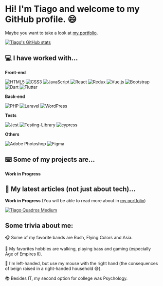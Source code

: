 # Hi! I'm Tiago and welcome to my GitHub profile. :smile:
Maybe you want to take a look at [my portfolio](https://tiagoquadros.com.br).

[![Tiago's GitHub stats](https://github-readme-stats.vercel.app/api?username=tiagosq&show_icons=true&theme=transparent)](https://github.com/anuraghazra/github-readme-stats)

## :computer: I have worked with...
**Front-end**

![HTML5](https://img.shields.io/badge/html5-%23E34F26.svg?style=for-the-badge&logo=html5&logoColor=white)
![CSS3](https://img.shields.io/badge/css3-%231572B6.svg?style=for-the-badge&logo=css3&logoColor=white)
![JavaScript](https://img.shields.io/badge/javascript-%23323330.svg?style=for-the-badge&logo=javascript&logoColor=%23F7DF1E)
![React](https://img.shields.io/badge/react-%2320232a.svg?style=for-the-badge&logo=react&logoColor=%2361DAFB)
![Redux](https://img.shields.io/badge/redux-%23593d88.svg?style=for-the-badge&logo=redux&logoColor=white)
![Vue.js](https://img.shields.io/badge/vuejs-%2335495e.svg?style=for-the-badge&logo=vuedotjs&logoColor=%234FC08D)
![Bootstrap](https://img.shields.io/badge/bootstrap-%23563D7C.svg?style=for-the-badge&logo=bootstrap&logoColor=white)
![Dart](https://img.shields.io/badge/dart-%230175C2.svg?style=for-the-badge&logo=dart&logoColor=white)
![Flutter](https://img.shields.io/badge/Flutter-%2302569B.svg?style=for-the-badge&logo=Flutter&logoColor=white)

**Back-end**

![PHP](https://img.shields.io/badge/php-%23777BB4.svg?style=for-the-badge&logo=php&logoColor=white)
![Laravel](https://img.shields.io/badge/laravel-%23FF2D20.svg?style=for-the-badge&logo=laravel&logoColor=white)
![WordPress](https://img.shields.io/badge/WordPress-%23117AC9.svg?style=for-the-badge&logo=WordPress&logoColor=white)

**Tests**

![Jest](https://img.shields.io/badge/-jest-%23C21325?style=for-the-badge&logo=jest&logoColor=white)
![Testing-Library](https://img.shields.io/badge/-TestingLibrary-%23E33332?style=for-the-badge&logo=testing-library&logoColor=white)
![cypress](https://img.shields.io/badge/-cypress-%23E5E5E5?style=for-the-badge&logo=cypress&logoColor=058a5e)

**Others**

![Adobe Photoshop](https://img.shields.io/badge/adobe%20photoshop-%2331A8FF.svg?style=for-the-badge&logo=adobe%20photoshop&logoColor=white)
![Figma](https://img.shields.io/badge/figma-%23F24E1E.svg?style=for-the-badge&logo=figma&logoColor=white)

## :keyboard: Some of my projects are...
**Work in Progress**

## :page_facing_up: My latest articles (not just about tech)...
**Work in Progress** (You will be able to read more about in [my portfolio](https://tiagoquadros.com.br))

[![Tiago Quadros Medium](https://github-readme-medium.vercel.app/?username=omidnikrah&limit=5)](https://medium.com/@omidnikrah)

## Some trivia about me:
:headphones: Some of my favorite bands are Rush, Flying Colors and Asia.

:space_invader: My favorites hobbies are walking, playing bass and gaming (especially Age of Empires II).

:raised_back_of_hand: I'm left-handed, but use my mouse with the right hand (the consequences of beign raised in a right-handed household :sweat_smile:).

:books: Besides IT, my second option for college was Psychology.
